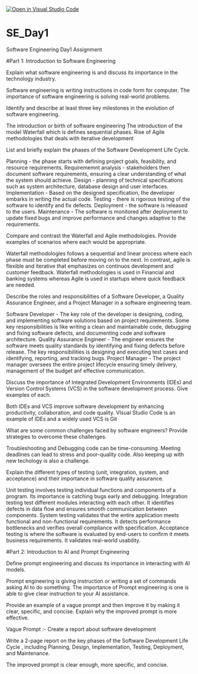 [![Open in Visual Studio Code](https://classroom.github.com/assets/open-in-vscode-2e0aaae1b6195c2367325f4f02e2d04e9abb55f0b24a779b69b11b9e10269abc.svg)](https://classroom.github.com/online_ide?assignment_repo_id=18373524&assignment_repo_type=AssignmentRepo)
# SE_Day1
Software Engineering Day1 Assignment

#Part 1: Introduction to Software Engineering

Explain what software engineering is and discuss its importance in the technology industry.

Software engineering is writing instructions in code form for computer. 
The importance of software engineering is solving real-world problems.

Identify and describe at least three key milestones in the evolution of software engineering.

The introduction or birth of software engineering
The introduction of the model Waterfall which is defines sequential phases.
Rise of Agile methodologies that deals with iterative development

List and briefly explain the phases of the Software Development Life Cycle.

Planning - the phase starts with defining project goals, feasibility, and resource requirements.
Requirememnt analysis - stakeholders then document software  requirements, ensuring a clear understanding of what the system should achieve.
Design - planning of technical specifications such as system architecture, database design and user interfaces.
Implementation - Based on the designed specification, the developer embarks in writing the actual code.
Testing - there is rigorous testing of the software to identify and fix defects.
Deployment - the software is released to the users.
Maintenance - The software is monitored after deployment to update fixed bugs and improve performance and changes adaptive to the requirements.

Compare and contrast the Waterfall and Agile methodologies. Provide examples of scenarios where each would be appropriate.

Waterfall methodologies follows a sequential and linear process where each phase must be completed before moving on to the next. In contrast, agile is flexible and iterative that emphasizes on continuos development and customer feedback. 
Waterfall methodologies is used in Financial and banking systems whereas Agile is used in startups where quick feedback are needed.

Describe the roles and responsibilities of a Software Developer, a Quality Assurance Engineer, and a Project Manager in a software engineering team.

Software Developer - The key role of the developer is designing, coding, and implementing software solutions based on project requirements. Some key responsibilities is like writing a clean and maintainable code, debugging and fixing software defects, and documenting code and software architecture.
Quality Assurance Engineer - The engineer ensures the software meets quality standards by identifying and fixing defects before release. The key responsibilities is designing and executing test cases and identifying, reporting, and tracking bugs.
Project Manager - The project manager oversees the entire project lifecycle ensuring timely delivery, management of the budget anf effective communication.

Discuss the importance of Integrated Development Environments (IDEs) and Version Control Systems (VCS) in the software development process. Give examples of each.

Both IDEs and VCS improve software development by enhancing productivity, collaboration, and code quality. VIsual Studio Code is an example of IDEs and a widely used VCS is Git

What are some common challenges faced by software engineers? Provide strategies to overcome these challenges.

Troubleshooting and Debugging code can be time-consuming.
Meeting deadlines can lead to stress and poor-quality code.
Also keeping up with new techology is also a challenge.

Explain the different types of testing (unit, integration, system, and acceptance) and their importance in software quality assurance.

Unit testing involves testing individual functions and components of a program. Its importance is catching bugs early and debugging.
Integration testing test different modules interacting with each other. It identifies defects in data flow and ensures smooth communication between components.
System testing  validates that the entire application meets functional and non-functional requirements. It detects performance bottlenecks and verifies overall compliance with specification.
Acceptance testing is where the software is evaluated by end-users to confirm it meets business requirements. It validates real-world usability.

#Part 2: Introduction to AI and Prompt Engineering


Define prompt engineering and discuss its importance in interacting with AI models.

Prompt engineering is giving instruction or writing a set of commands asking AI to do something.
The importance of Prompt engineering is one is able to give clear instruction to your AI assistance.

Provide an example of a vague prompt and then improve it by making it clear, specific, and concise. Explain why the improved prompt is more effective.

Vague Prompt :- Create a report about software development

Write a 2-page report on the key phases of the Software Development Life Cycle , including Planning, Design, Implementation, Testing, Deployment, and Maintenance.

The improved prompt is clear enough, more specific, and concise.
